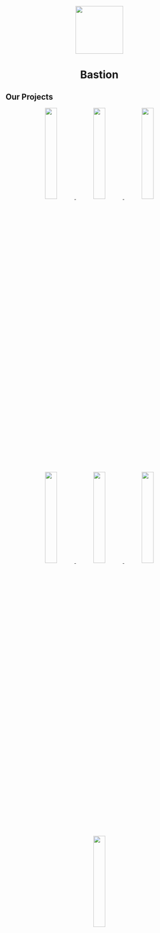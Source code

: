 <p align="center"><img src="https://bastionmc.github.io/github/assets/profile/organisation_icon.png" height="128px" width="128px"></p>
<h1 align="center">Bastion</h1>

## Our Projects
<p align="center">
<a href="https://github.com/BastionMC/BastionLauncher">
<img width="25%" src="https://bastionmc.github.io/github/assets/profile/project_banners/bastion_launcher.png">
</a>
<a href="https://github.com/BastionMC/MCWebGUI">
<img width="25%" src="https://bastionmc.github.io/github/assets/profile/project_banners/mcwebgui.png">
</a>
<a href="https://github.com/BastionMC/QuartzServer">
<img width="25%" src="https://bastionmc.github.io/github/assets/profile/project_banners/quartz_server.png">
</a>
<a href="https://github.com/BastionMC/Nylium">
<img width="25%" src="https://bastionmc.github.io/github/assets/profile/project_banners/nylium.png">
</a>
<a href="https://github.com/BastionMC/Netherrack">
<img width="25%" src="https://bastionmc.github.io/github/assets/profile/project_banners/netherrack.png">
</a>
<a href="https://github.com/BastionMC/QuartzClient">
<img width="25%" src="https://bastionmc.github.io/github/assets/profile/project_banners/quartz_client.png">
</a>
<a href="https://github.com/BastionMC/BastionInstaller">
<img width="25%" src="https://bastionmc.github.io/github/assets/profile/project_banners/bastion_installer.png">
</a>
</p>
